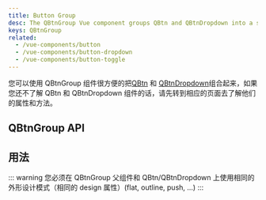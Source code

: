 ```yaml
---
title: Button Group
desc: The QBtnGroup Vue component groups QBtn and QBtnDropdown into a single unit.
keys: QBtnGroup
related:
  - /vue-components/button
  - /vue-components/button-dropdown
  - /vue-components/button-toggle
---
```


您可以使用 QBtnGroup 组件很方便的把[QBtn](/vue-components/button) 和 [QBtnDropdown](/vue-components/button-dropdown)组合起来，如果您还不了解 QBtn 和 QBtnDropdown 组件的话，请先转到相应的页面去了解他们的属性和方法。

## QBtnGroup API

<doc-api file="QBtnGroup" />

## 用法
<doc-example title="Examples" file="QBtnGroup/Group" />

::: warning
您必须在 QBtnGroup 父组件和 QBtn/QBtnDropdown 上使用相同的外形设计模式（相同的 design 属性）(flat, outline, push, ...)
:::

<doc-example title="Spread horizontally" file="QBtnGroup/GroupSpread" />

<doc-example title="With QBtnDropdown" file="QBtnGroup/WithDropdown" />
